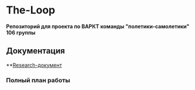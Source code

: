 # The-Loop

**Репозиторий для проекта по ВАРКТ команды "полетики-самолетики" 106 группы** 

## Документация

**[Research-документ](https://docs.google.com/document/d/1YOa7Vb-dy4ITkdo1S_XU8oyxZ8B7VwaamRjzumE0iCY/edit?usp=sharing)

### Полный план работы 

